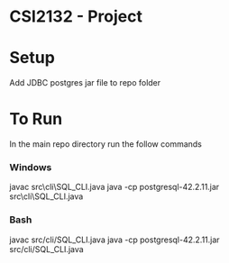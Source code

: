 # CSI2132 - Project

# Setup
Add JDBC postgres jar file to repo folder

# To Run
In the main repo directory run the follow commands
### Windows
javac src\cli\SQL_CLI.java
java -cp postgresql-42.2.11.jar src\cli\SQL_CLI.java
### Bash
javac src/cli/SQL_CLI.java
java -cp postgresql-42.2.11.jar src/cli/SQL_CLI.java
